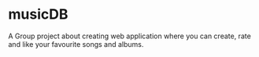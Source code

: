 # musicDB
A Group project about creating web application where you can create, rate and like your favourite songs and albums.
